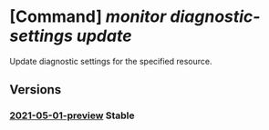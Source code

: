 # [Command] _monitor diagnostic-settings update_

Update diagnostic settings for the specified resource.

## Versions

### [2021-05-01-preview](/Resources/mgmt-plane/L3tyZXNvdXJjZXVyaX0vcHJvdmlkZXJzL21pY3Jvc29mdC5pbnNpZ2h0cy9kaWFnbm9zdGljc2V0dGluZ3Mve30=/2021-05-01-preview.xml) **Stable**

<!-- mgmt-plane /{resourceuri}/providers/microsoft.insights/diagnosticsettings/{} 2021-05-01-preview -->
